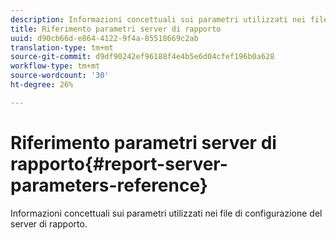 ```yaml
---
description: Informazioni concettuali sui parametri utilizzati nei file di configurazione del server di rapporto.
title: Riferimento parametri server di rapporto
uuid: d90cb66d-e864-4122-9f4a-85518669c2ab
translation-type: tm+mt
source-git-commit: d9df90242ef96188f4e4b5e6d04cfef196b0a628
workflow-type: tm+mt
source-wordcount: '30'
ht-degree: 26%

---
```



# Riferimento parametri server di rapporto{#report-server-parameters-reference}

Informazioni concettuali sui parametri utilizzati nei file di configurazione del server di rapporto.

